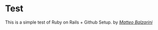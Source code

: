# Test

This is a simple test of Ruby on Rails + Github Setup.
by [*Matteo Balzarini*](http://mattbalza.com)
